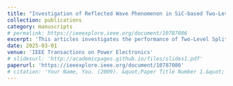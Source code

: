 ```yaml
---
title: "Investigation of Reflected Wave Phenomenon in SiC-based Two-Level Split-Phase Inverter-Fed Motor Drives"
collection: publications
category: manuscripts
# permalink: https://ieeexplore.ieee.org/document/10787086
excerpt: 'This articles investigates the performance of Two-Level Split-Phase Topology in mitigation Reflected Wave Phenomenon in SiC-based motor drives. The RWP is analyzed through both double pulse and continous testing.'
date: 2025-03-01
venue: 'IEEE Transactions on Power Electronics'
# slidesurl: 'http://academicpages.github.io/files/slides1.pdf'
paperurl: 'https://ieeexplore.ieee.org/document/10787086'
# citation: 'Your Name, You. (2009). &quot;Paper Title Number 1.&quot; <i>Journal 1</i>. 1(1).'
---
```

